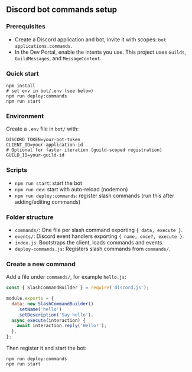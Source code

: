 ## Discord bot commands setup

### Prerequisites
- Create a Discord application and bot, invite it with scopes: `bot applications.commands`.
- In the Dev Portal, enable the intents you use. This project uses `Guilds`, `GuildMessages`, and `MessageContent`.

### Quick start

```
npm install
# set env in bot/.env (see below)
npm run deploy:commands
npm run start
```

### Environment
Create a `.env` file in `bot/` with:

```
DISCORD_TOKEN=your-bot-token
CLIENT_ID=your-application-id
# Optional for faster iteration (guild-scoped registration)
GUILD_ID=your-guild-id
```

### Scripts
- `npm run start`: start the bot
- `npm run dev`: start with auto-reload (nodemon)
- `npm run deploy:commands`: register slash commands (run this after adding/editing commands)

### Folder structure
- `commands/`: One file per slash command exporting `{ data, execute }`.
- `events/`: Discord event handlers exporting `{ name, once?, execute }`.
- `index.js`: Bootstraps the client, loads commands and events.
- `deploy-commands.js`: Registers slash commands from `commands/`.

### Create a new command
Add a file under `commands/`, for example `hello.js`:

```js
const { SlashCommandBuilder } = require('discord.js');

module.exports = {
  data: new SlashCommandBuilder()
    .setName('hello')
    .setDescription('Say hello'),
  async execute(interaction) {
    await interaction.reply('Hello!');
  },
};
```

Then register it and start the bot:

```
npm run deploy:commands
npm run start
```




